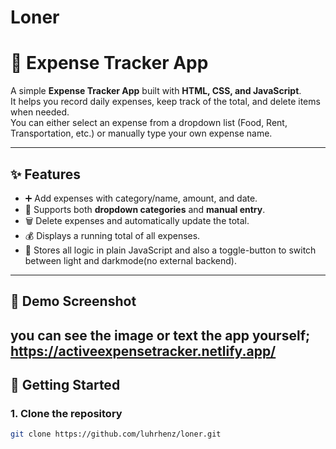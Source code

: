 # Loner
# 💸 Expense Tracker App

A simple **Expense Tracker App** built with **HTML, CSS, and JavaScript**.  
It helps you record daily expenses, keep track of the total, and delete items when needed.  
You can either select an expense from a dropdown list (Food, Rent, Transportation, etc.) or manually type your own expense name.

---

## ✨ Features

- ➕ Add expenses with category/name, amount, and date.
- 📝 Supports both **dropdown categories** and **manual entry**.
- 🗑️ Delete expenses and automatically update the total.
- 💰 Displays a running total of all expenses.
- 💾 Stores all logic in plain JavaScript
and also a toggle-button to switch between light and darkmode(no external backend).

---

## 📸 Demo Screenshot
you can see the image or text the app yourself;
https://activeexpensetracker.netlify.app/
---

## 🚀 Getting Started

### 1. Clone the repository
```bash
git clone https://github.com/luhrhenz/loner.git